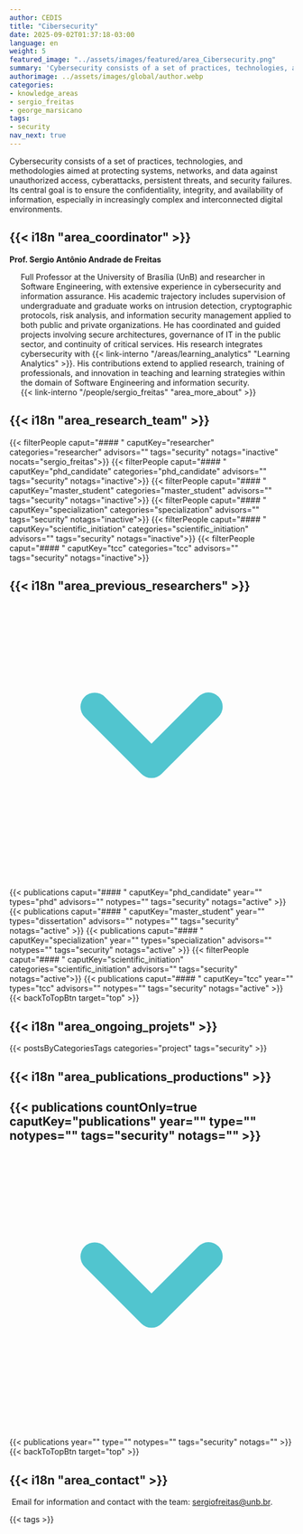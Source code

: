 ```yaml
---
author: CEDIS
title: "Cibersecurity"
date: 2025-09-02T01:37:18-03:00
language: en
weight: 5
featured_image: "../assets/images/featured/area_Cibersecurity.png"
summary: 'Cybersecurity consists of a set of practices, technologies, and methodologies aimed at protecting systems, networks, and data against unauthorized access, cyberattacks, persistent threats, and security failures. Its central goal is to ensure the confidentiality, integrity, and availability of information, especially in increasingly complex and interconnected digital environments.'
authorimage: ../assets/images/global/author.webp
categories:
- knowledge_areas
- sergio_freitas
- george_marsicano
tags: 
- security
nav_next: true
---
```

<div id="top"></div>

Cybersecurity consists of a set of practices, technologies, and methodologies aimed at protecting systems, networks, and data against unauthorized access, cyberattacks, persistent threats, and security failures. Its central goal is to ensure the confidentiality, integrity, and availability of information, especially in increasingly complex and interconnected digital environments.

## {{< i18n "area_coordinator" >}}
**Prof. Sergio Antônio Andrade de Freitas**  
<div style="margin-left: 20px;">  
Full Professor at the University of Brasília (UnB) and researcher in Software Engineering, with extensive experience in cybersecurity and information assurance. His academic trajectory includes supervision of undergraduate and graduate works on intrusion detection, cryptographic protocols, risk analysis, and information security management applied to both public and private organizations. He has coordinated and guided projects involving secure architectures, governance of IT in the public sector, and continuity of critical services. His research integrates cybersecurity with {{< link-interno "/areas/learning_analytics" "Learning Analytics" >}}. His contributions extend to applied research, training of professionals, and innovation in teaching and learning strategies within the domain of Software Engineering and information security. <br>  
{{< link-interno "/people/sergio_freitas" "area_more_about" >}}  
</div>  

## {{< i18n "area_research_team" >}}

{{< filterPeople caput="#### " caputKey="researcher" categories="researcher" advisors="" tags="security" notags="inactive" nocats="sergio_freitas">}}
{{< filterPeople caput="#### " caputKey="phd_candidate" categories="phd_candidate" advisors="" tags="security" notags="inactive">}}
{{< filterPeople caput="#### " caputKey="master_student" categories="master_student" advisors="" tags="security" notags="inactive">}}
{{< filterPeople caput="#### " caputKey="specialization" categories="specialization" advisors="" tags="security" notags="inactive">}}
{{< filterPeople caput="#### " caputKey="scientific_initiation" categories="scientific_initiation" advisors="" tags="security" notags="inactive">}}
{{< filterPeople caput="#### " caputKey="tcc" categories="tcc" advisors="" tags="security" notags="inactive">}}

<div id="previous-collaborators" x-data="{ showPrevious: false }">
    <h2 id="former-collaborators-title" @click="showPrevious = !showPrevious" class="text-xl font-bold mb-2 cursor-pointer flex items-center text-primary-900">
      {{< i18n "area_previous_researchers" >}}
      <svg :class="{'rotate-0': !showPrevious, 'rotate-180': showPrevious}" class="ml-2 h-5 w-5 transform transition-transform duration-200" xmlns="http://www.w3.org/2000/svg" viewBox="0 0 20 20" fill="#51C5CF"><path fill-rule="evenodd" d="M5.293 7.293a1 1 0 011.414 0L10 10.586l3.293-3.293a1 1 0 111.414 1.414l-4 4a1 1 0 01-1.414 0l-4-4a1 1 0 010-1.414z" clip-rule="evenodd" /></svg>
    </h2>
    <div x-show="showPrevious" x-cloak>
    {{< publications caput="#### " caputKey="phd_candidate"  year="" types="phd" advisors="" notypes="" tags="security" notags="active" >}}
    {{< publications caput="#### " caputKey="master_student" year="" types="dissertation" advisors="" notypes="" tags="security" notags="active" >}}
    {{< publications caput="#### " caputKey="specialization" year="" types="specialization" advisors="" notypes="" tags="security" notags="active" >}}
    {{< filterPeople caput="#### " caputKey="scientific_initiation" categories="scientific_initiation" advisors="" tags="security" notags="active">}}
    {{< publications caput="#### " caputKey="tcc" year="" types="tcc" advisors="" notypes="" tags="security" notags="active" >}}
    {{< backToTopBtn target="top" >}}
    </div>
  </div>


## {{< i18n "area_ongoing_projets" >}}

{{< postsByCategoriesTags categories="project" tags="security" >}}

## {{< i18n "area_publications_productions" >}}

<div id="npublications-section" x-data="{ showPublications: false }">
    <h2 id="npublications-title" @click="showPublications = !showPublications" class="text-xl font-bold mb-2 cursor-pointer flex items-center text-primary-900">
      {{< publications countOnly=true caputKey="publications" year="" type="" notypes="" tags="security" notags="" >}}
      <svg :class="{'rotate-0': !showPublications, 'rotate-180': showPublications}" class="ml-2 h-5 w-5 transform transition-transform duration-200" xmlns="http://www.w3.org/2000/svg" viewBox="0 0 20 20" fill="#51C5CF"><path fill-rule="evenodd" d="M5.293 7.293a1 1 0 011.414 0L10 10.586l3.293-3.293a1 1 0 111.414 1.414l-4 4a1 1 0 01-1.414 0l-4-4a1 1 0 010-1.414z" clip-rule="evenodd" /></svg>
    </h2>
    <div x-show="showPublications" x-cloak>
      {{< publications year="" type="" notypes="" tags="security" notags="" >}} 
      {{< backToTopBtn target="top" >}}
    </div>
</div>

## {{< i18n "area_contact" >}}
 Email for information and contact with the team: [sergiofreitas@unb.br](mailto:sergiofreitas@unb.br).

{{< tags >}}